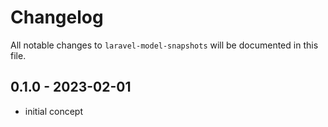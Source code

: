 # Changelog

All notable changes to `laravel-model-snapshots` will be documented in this file.

## 0.1.0 - 2023-02-01

- initial concept
